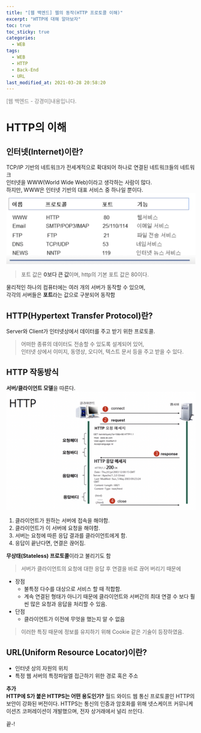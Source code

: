```yaml
---
title: "[웹 백엔드] 웹의 동작(HTTP 프로토콜 이해)"
excerpt: "HTTP에 대해 알아보자"
toc: true
toc_sticky: true
categories:
  - WEB
tags:
  - WEB
  - HTTP
  - Back-End
  - URL
last_modified_at: 2021-03-28 20:58:20
---
```

<span style="color:grey">[웹 백엔드 - 강경미]내용입니다.</span>

# HTTP의 이해

## 인터넷(Internet)이란?
TCP/IP 기반의 네트워크가 전세계적으로 확대되어 하나로 연결된 네트워크들의 네트워크  
인터넷을 WWW(World Wide Web)이라고 생각하는 사람이 많다.  
하지만, WWW은 인터넷 기반의 대표 서비스 중 하나일 뿐이다.  
![이미지](/assets/images/WEB/web2.png)  
> 포트 값은 **0보다 큰 값**이며, http의 기본 포트 값은 80이다.  

물리적인 하나의 컴퓨터에는 여러 개의 서버가 동작할 수 있으며,  
각각의 서버들은 **포트**라는 값으로 구분되어 동작함
  
## HTTP(Hypertext Transfer Protocol)란?
Server와 Client가 인터넷상에서 데이터를 주고 받기 위한 프로토콜.
> 어떠한 종류의 데이터도 전송할 수 있도록 설계되어 있어,  
> 인터넷 상에서 이미지, 동영상, 오디어, 텍스트 문서 등을 주고 받을 수 있다.  

## HTTP 작동방식
**서버/클라이언트 모델**을 따른다. 
![이미지](/assets/images/WEB/web1.png)
1. 클라이언트가 원하는 서버에 접속을 해야함.  
2. 클라이언트가 이 서버에 요청을 해야함.  
3. 서버는 요청에 따른 응답 결과를 클라이언트에게 함.  
4. 응답이 끝난다면, 연결은 끊어짐.  

**무상태(Stateless) 프로토콜**이라고 불리기도 함  
> 서버가 클라이언트의 요청에 대한 응답 후 연결을 바로 끊어 버리기 때문에  

- 장점  
  - 불특정 다수를 대상으로 서비스 할 때 적합함.  
  - 계속 연결된 형태가 아니기 때문에 클라이언트와 서버간의 최대 연결 수 보다 훨씬 많은 요청과 응답을 처리할 수 있음.  
- 단점
  - 클라이언트가 이전에 무엇을 했는지 알 수 없음

> 이러한 특징 때문에 정보를 유지하기 위해 Cookie 같은 기술이 등장하였음.

## URL(Uniform Resource Locator)이란?
- 인터넷 상의 자원의 위치
- 특정 웹 서버의 특정파일엘 접근하기 위한 경로 혹은 주소

**추가**  
**HTTP에 S가 붙은 HTTPS는 어떤 용도인가?**
월드 와이드 웹 통신 프로토콜인 HTTP의 보안이 강화된 버전이다. HTTPS는 통신의 인증과 암호화를 위해 넷스케이프 커뮤니케이션즈 코퍼레이션이 개발했으며, 전자 상거래에서 널리 쓰인다.

끝-!

